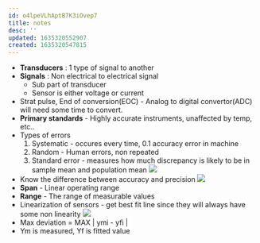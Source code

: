 ```yaml
---
id: o4lpeVLhAptB7K3iOvep7
title: notes
desc: ''
updated: 1635320552907
created: 1635320547815
---
```



* **Transducers** : 1 type of signal to another
* **Signals** : Non electrical to electrical signal 
    * Sub part of transducer
    * Sensor is either voltage or current
*  Strat pulse, End of conversion(EOC) - Analog to digital convertor(ADC) will need some time to convert.
* **Primary standards** - Highly accurate instruments, unaffected by temp, etc..
* Types of errors
    1. Systematic - occures every time, 0.1 accuracy error in machine
    2. Random - Human errors, non repeated
    3. Standard error - measures how much discrepancy is likely to be in sample mean and population mean
    ![](/assets/images/2021-09-18-10-49-00.png)
* Know the difference between accuracy and precision
![](/assets/images/2021-09-18-11-35-43.png)
* **Span** - Linear operating range
* **Range** -  The range of measurable values
* Linearization of sensors - get best fit line since they will always have some non linearity
![](/assets/images/2021-09-18-11-40-50.png)
* Max deviation = MAX | ymi - yfi | 
* Ym is measured, Yf is fitted value
 
